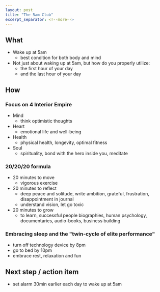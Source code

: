 ```yaml
---
layout: post
title: "The 5am Club"
excerpt_separator: <!--more-->
---
```


## What

* Wake up at 5am
    * best condition for both body and mind
* Not just about waking up at 5am, but how do you properly utilize:
    * the first hour of your day
    * and the last hour of your day

## How

### Focus on 4 Interior Empire

* Mind
    * think optimistic thoughts
* Heart
    * emotional life and well-being
* Health
    * physical health, longevity, optimal fitness
* Soul
    * spirituality, bond with the hero inside you, meditate

### 20/20/20 formula

* 20 minutes to move
    * vigorous exercise
* 20 minutes to reflect
    * deep peace and solitude, write ambition, grateful, frustration, disappointment in journal
    * understand vision, let go toxic
* 20 minutes to grow
    * to learn, successful people biographies, human psychology, documentaries, audio-books, business building

### Embracing sleep and the "twin-cycle of elite performance"

* turn off technology device by 8pm
* go to bed by 10pm
* embrace rest, relaxation and fun

## Next step / action item

* set alarm 30min earlier each day to wake up at 5am
